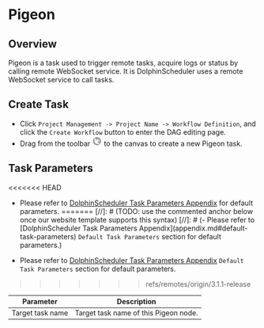 # Pigeon

## Overview

Pigeon is a task used to trigger remote tasks, acquire logs or status by calling remote WebSocket service. It is DolphinScheduler uses a remote WebSocket service to call tasks.

## Create Task

- Click `Project Management -> Project Name -> Workflow Definition`, and click the `Create Workflow` button to enter the DAG editing page.
- Drag from the toolbar <img src="../../../../img/pigeon.png" width="20"/> to the canvas to create a new Pigeon task.

## Task Parameters

<<<<<<< HEAD
- Please refer to [DolphinScheduler Task Parameters Appendix](appendix.md#default-task-parameters) for default parameters.
=======
[//]: # (TODO: use the commented anchor below once our website template supports this syntax)
[//]: # (- Please refer to [DolphinScheduler Task Parameters Appendix]&#40;appendix.md#default-task-parameters&#41; `Default Task Parameters` section for default parameters.)

- Please refer to [DolphinScheduler Task Parameters Appendix](appendix.md) `Default Task Parameters` section for default parameters.
>>>>>>> refs/remotes/origin/3.1.1-release

|  **Parameter**   |            **Description**            |
|------------------|---------------------------------------|
| Target task name | Target task name of this Pigeon node. |

